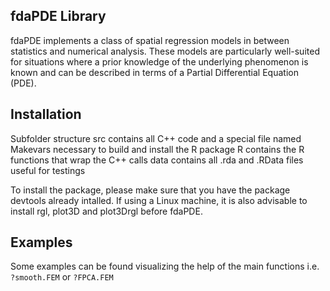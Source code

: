 ## fdaPDE Library

fdaPDE implements a class of spatial regression models in between statistics and numerical analysis. These models are particularly well-suited for situations where a prior knowledge of the underlying phenomenon is known and can be described in terms of a Partial Differential Equation (PDE).

## Installation
Subfolder structure
src contains all C++ code and a special file named Makevars necessary to build and install the R package
R contains the R functions that wrap the C++ calls
data contains all .rda and .RData files useful for testings

To install the package, please make sure that you have the package devtools already intalled. If using a Linux machine, it is also advisable to install rgl, plot3D and plot3Drgl before fdaPDE.

## Examples

Some examples can be found visualizing the help of the main functions i.e.
`?smooth.FEM` or `?FPCA.FEM`

